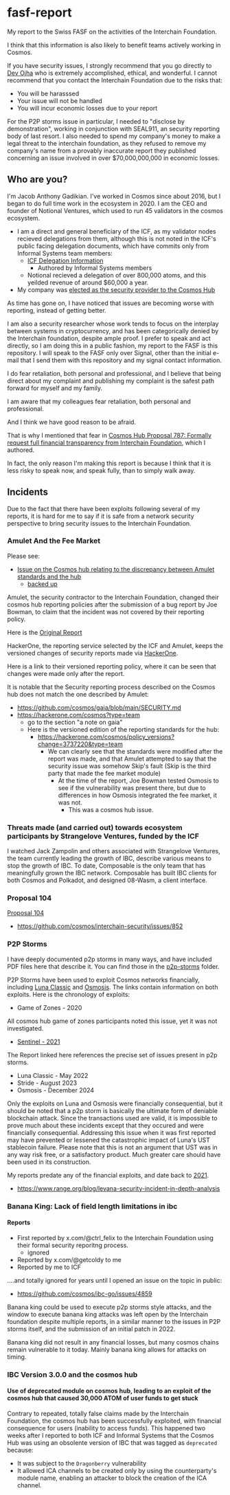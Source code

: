 # fasf-report

My report to the Swiss FASF on the activities of the Interchain Foundation.

I think that this information is also likely to benefit teams actively working in Cosmos.  

If you have security issues, I strongly recommend that you go directly to [Dev Ojha](x.com/valardragon) who is extremely accomplished, ethical, and wonderful.  I cannot recommend that you contact the Interchain Foundation due to the risks that:

* You will be harasssed
* Your issue will not be handled
* You will incur economic losses due to your report

For the P2P storms issue in particular, I needed to "disclose by demonstration", working in conjunction with SEAL911, an security reporting body of last resort.  I also needed to spend my company's money to make a legal threat to the interchain foundation, as they refused to remove my company's name from a provably inaccurate report they published concerning an issue involved in over $70,000,000,000 in economic losses.

## Who are you?

I'm Jacob Anthony Gadikian.  I've worked in Cosmos since about 2016, but I began to do full time work in the ecosystem in 2020.  I am the CEO and founder of Notional Ventures, which used to run 45 validators in the cosmos ecosystem.  

* I am a direct and general beneficiary of the ICF, as my validator nodes recieved delegations from them, although this is not noted in the ICF's public facing delegation documents, which have commits only from Informal Systems team members:
  * [ICF Delegation Information](https://github.com/interchainio/delegation)
    * Authored by Informal Systems members
  * Notional recieved a delegation of over 800,000 atoms, and this yeilded revenue of around $60,000 a year.
* My company was [elected as the security provider to the Cosmos Hub](https://www.mintscan.io/cosmos/proposals/104)

As time has gone on, I have noticed that issues are becoming worse with reporting, instead of getting better.

I am also a security researcher whose work tends to focus on the interplay between systems in cryptocurrency, and has been categorically denied by the Interchain foundation, despite ample proof.  I prefer to speak and act directly, so I am doing this in a public fashion, my report to the FASF is this repository.  I will speak to the FASF only over Signal, other than the initial e-mail that I send them with this repository and my signal contact information.

I do fear retaliation, both personal and professional, and I believe that being direct about my complaint and publishing my complaint is the safest path forward for myself and my family.

I am aware that my colleagues fear retaliation, both personal and professional.

And I think we have good reason to be afraid.

That is why I mentioned that fear in [Cosmos Hub Proposal 787: Formally request full financial transparency from Interchain Foundation](https://www.mintscan.io/cosmos/proposals/787), which I authored.

In fact, the only reason I'm making this report is because I think that it is less risky to speak now, and speak fully, than to simply walk away.

## Incidents

Due to the fact that there have been exploits following several of my reports, it is hard for me to say if it is safe from a network security perspective to bring security issues to the Interchain Foundation.

### Amulet And the Fee Market

Please see:

* [Issue on the Cosmos hub relating to the discrepancy between Amulet standards and the hub](https://github.com/cosmos/gaia/issues/3319)
  * [backed up](https://github.com/faddat/fasf-report/issues)

Amulet, the security contractor to the Interchain Foundation, changed their cosmos hub reporting policies after the submission of a bug report by Joe Bowman, to claim that the incident was not covered by their reporting policy.

Here is the [Original Report](./feemarket/2024-09-06_report_2652784.pdf)

HackerOne, the reporting service selected by the ICF and Amulet, keeps the versioned changes of security reports made via [HackerOne](https://x.com/Hacker0x01).  

Here is a link to their versioned reporting policy, where it can be seen that changes were made only after the report.

It is notable that the Security reporting process described on the Cosmos hub does not match the one described by Amulet:

* https://github.com/cosmos/gaia/blob/main/SECURITY.md
* https://hackerone.com/cosmos?type=team
  * go to the section "a note on gaia"
  * Here is the versioned edition of the reporting standards for the hub:
    * https://hackerone.com/cosmos/policy_versions?change=3737220&type=team
      * We can clearly see that the standards were modified after the report was made, and that Amulet attempted to say that the security issue was somehow Skip's fault (Skip is the third party that made the fee market module)
        * At the time of the report, Joe Bowman tested Osmosis to see if the vulnerability was present there, but due to differences in how Osmosis integrated the fee market, it was not.
          * This was a cosmos hub issue.

### Threats made (and carried out) towards ecosystem participants by Strangelove Ventures, funded by the ICF

I watched Jack Zampolin and others associated with Strangelove Ventures, the team currently leading the growth of IBC, describe various means to stop the growth of IBC.  To date, Composable is the only team that has meaningfully grown the IBC network.  Composable has built IBC clients for both Cosmos and Polkadot, and designed 08-Wasm, a client interface.  




### Proposal 104

[Proposal 104]()


* https://github.com/cosmos/interchain-security/issues/852







### P2P Storms

I have deeply documented p2p storms in many ways, and have included PDF files here that describe it.  You can find those in the [p2p-storms](./p2pstorms/) folder.

P2P Storms have been used to exploit Cosmos networks financially, including [Luna Classic](https://github.com/notional-labs/notional/blob/master/incidents/WTF%20HAPPENED%20TO%20TERRA.pdf) and [Osmosis](https://www.range.org/blog/levana-security-incident-in-depth-analysis).  The links contain information on both exploits.  Here is the chronology of exploits:

* Game of Zones - 2020

All cosmos hub game of zones participants noted this issue, yet it was not investigated.

* [Sentinel - 2021](./p2pstorms/2023-08-15_report_1395694%20(1).pdf)

The Report linked here references the precise set of issues present in p2p storms.

* Luna Classic - May 2022
* Stride - August 2023
* Osmosis - December 2024

Only the exploits on Luna and Osmosis were financially consequential, but it should be noted that a p2p storm is basically the ultimate form of deniable blockchain attack.  Since the transactions used are valid, it is impossible to prove much about these incidents except that they occured and were financially consequential.  Addressing this issue when it was first reported may have prevented or lessened the catastrophic impact of Luna's UST stablecoin failure.  Please note that this is not an argument that UST was in any way risk free, or a satisfactory product.  Much greater care should have been used in its construction.

My reports predate any of the financial exploits, and date back to [2021](./p2pstorms/2023-08-15_report_1395694%20(1).pdf).


* https://www.range.org/blog/levana-security-incident-in-depth-analysis



### Banana King: Lack of field length limitations in ibc


#### Reports

* First reported by x.com/@ctrl_felix to the Interchain Foundation using their formal security reporitng process.  
  * ignored
* Reported by x.com/@getcoldy to me 
* Reported by me to ICF

....and totally ignored for years until I opened an issue on the topic in public:

* https://github.com/cosmos/ibc-go/issues/4859

Banana king could be used to execute p2p storms style attacks, and the window to execute banana king attacks was left open by the Interchain foundation despite multiple reports, in a similar manner to the issues in P2P storms itself, and the submission of an initial patch in 2022.

Banana king did not result in any financial losses, but many cosmos chains remain vulnerable to it today.  Mainly banana king allows for attacks on timing.

### IBC Version 3.0.0 and the cosmos hub

#### Use of deprecated module on cosmos hub, leading to an exploit of the cosmos hub that caused 30,000 ATOM of user funds to get stuck

Contrary to repeated, totally false claims made by the Interchain Foundation, the cosmos hub has been successfully exploited, with financial consequence for users (inability to access funds).  This happened two weeks after I reported to both ICF and Informal Systems that the Cosmos Hub was using an obsolente version of IBC that was tagged as `deprecated` because:

* It was subject to the `Dragonberry` vulnerability
* It allowed ICA channels to be created only by using the counterparty's module name, enabling an attacker to block the creation of the ICA channel.